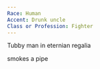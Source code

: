 ```yaml
---
Race: Human
Accent: Drunk uncle
Class or Profession: Fighter
---
```


Tubby man in eternian regalia

smokes a pipe